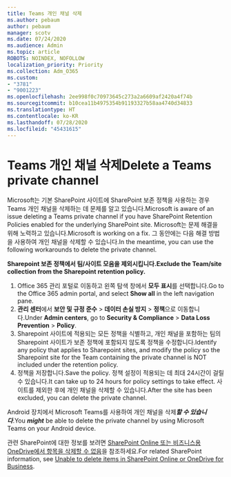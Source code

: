 ```yaml
---
title: Teams 개인 채널 삭제
ms.author: pebaum
author: pebaum
manager: scotv
ms.date: 07/24/2020
ms.audience: Admin
ms.topic: article
ROBOTS: NOINDEX, NOFOLLOW
localization_priority: Priority
ms.collection: Adm_O365
ms.custom:
- "3781"
- "9001223"
ms.openlocfilehash: 2ee998f0c70973645c273a2a6609af2420a4f74b
ms.sourcegitcommit: b10cea11b4975354b91193327b58aa4740d34833
ms.translationtype: HT
ms.contentlocale: ko-KR
ms.lasthandoff: 07/28/2020
ms.locfileid: "45431615"
---
```

# <a name="delete-a-teams-private-channel"></a><span data-ttu-id="517cd-102">Teams 개인 채널 삭제</span><span class="sxs-lookup"><span data-stu-id="517cd-102">Delete a Teams private channel</span></span>

<span data-ttu-id="517cd-103">Microsoft는 기본 SharePoint 사이트에 SharePoint 보존 정책을 사용하는 경우 Teams 개인 채널을 삭제하는 데 문제를 알고 있습니다.</span><span class="sxs-lookup"><span data-stu-id="517cd-103">Microsoft is aware of an issue deleting a Teams private channel if you have SharePoint Retention Policies enabled for the underlying SharePoint site.</span></span> <span data-ttu-id="517cd-104">Microsoft는 문제 해결을 위해 노력하고 있습니다.</span><span class="sxs-lookup"><span data-stu-id="517cd-104">Microsoft is working on a fix.</span></span> <span data-ttu-id="517cd-105">그 동안에는 다음 해결 방법을 사용하여 개인 채널을 삭제할 수 있습니다.</span><span class="sxs-lookup"><span data-stu-id="517cd-105">In the meantime, you can use the following workarounds to delete the private channel.</span></span>

<span data-ttu-id="517cd-106">**Sharepoint 보존 정책에서 팀/사이트 모음을 제외시킵니다.**</span><span class="sxs-lookup"><span data-stu-id="517cd-106">**Exclude the Team/site collection from the Sharepoint retention policy.**</span></span>

1. <span data-ttu-id="517cd-107">Office 365 관리 포털로 이동하고 왼쪽 탐색 창에서 **모두 표시**를 선택합니다.</span><span class="sxs-lookup"><span data-stu-id="517cd-107">Go to the Office 365 admin portal, and select **Show all** in the left navigation pane.</span></span>
2. <span data-ttu-id="517cd-108">**관리 센터**에서 **보안 및 규정 준수** > **데이터 손실 방지** > **정책**으로 이동합니다.</span><span class="sxs-lookup"><span data-stu-id="517cd-108">Under **Admin centers**, go to **Security & Compliance** > **Data Loss Prevention** > **Policy**.</span></span>
3. <span data-ttu-id="517cd-109">Sharepoint 사이트에 적용되는 모든 정책을 식별하고, 개인 채널을 포함하는 팀의 Sharepoint 사이트가 보존 정책에 포함되지 않도록 정책을 수정합니다.</span><span class="sxs-lookup"><span data-stu-id="517cd-109">Identify any policy that applies to Sharepoint sites, and modify the policy so the Sharepoint site for the Team containing the private channel is NOT included under the retention policy.</span></span>
4. <span data-ttu-id="517cd-110">정책을 저장합니다.</span><span class="sxs-lookup"><span data-stu-id="517cd-110">Save the policy.</span></span>
    <span data-ttu-id="517cd-111">정책 설정이 적용되는 데 최대 24시간이 걸릴 수 있습니다.</span><span class="sxs-lookup"><span data-stu-id="517cd-111">It can take up to 24 hours for policy settings to take effect.</span></span>
    <span data-ttu-id="517cd-112">사이트를 제외한 후에 개인 채널을 삭제할 수 있습니다.</span><span class="sxs-lookup"><span data-stu-id="517cd-112">After the site has been excluded, you can delete the private channel.</span></span>  
    
<span data-ttu-id="517cd-113">Android 장치에서 Microsoft Teams를 사용하여 개인 채널을 삭제***할 수 있습니다***.</span><span class="sxs-lookup"><span data-stu-id="517cd-113">You  ***might*** be able to delete the private channel by using Microsoft Teams on your Android device.</span></span> 

<span data-ttu-id="517cd-114">관련 SharePoint에 대한 정보를 보려면 [SharePoint Online 또는 비즈니스용 OneDrive에서 항목을 삭제할 수 없음](https://docs.microsoft.com/alchemyinsights/retention-policy-ediscovery-hold)을 참조하세요.</span><span class="sxs-lookup"><span data-stu-id="517cd-114">For related SharePoint information, see [Unable to delete items in SharePoint Online or OneDrive for Business](https://docs.microsoft.com/alchemyinsights/retention-policy-ediscovery-hold).</span></span>